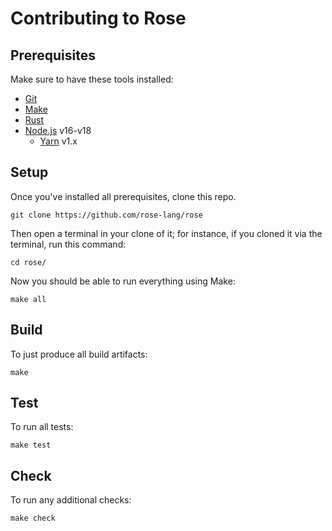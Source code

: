 # Contributing to Rose

## Prerequisites

Make sure to have these tools installed:

- [Git](https://git-scm.com/downloads)
- [Make](https://www.gnu.org/software/make/)
- [Rust](https://www.rust-lang.org/tools/install)
- [Node.js](https://nodejs.org/en/download) v16-v18
  - [Yarn](https://classic.yarnpkg.com/lang/en/docs/install) v1.x

## Setup

Once you've installed all prerequisites, clone this repo.

```
git clone https://github.com/rose-lang/rose
```

Then open a terminal in your clone of it; for instance, if you cloned it via the terminal, run this command:

```
cd rose/
```

Now you should be able to run everything using Make:

```
make all
```

## Build

To just produce all build artifacts:

```
make
```

## Test

To run all tests:

```
make test
```

## Check

To run any additional checks:

```
make check
```
